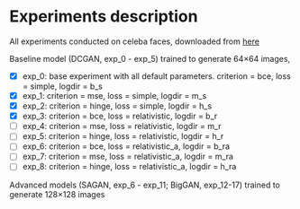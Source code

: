 # Experiments description

All experiments conducted on celeba faces, downloaded from 
[here](https://drive.google.com/drive/folders/0B7EVK8r0v71pTUZsaXdaSnZBZzg)

Baseline model (DCGAN, exp_0 - exp_5) trained to generate 64×64 images, 

- [x] exp_0: base experiment with all default parameters. 
criterion = bce, loss = simple, logdir = b_s
- [x] exp_1: criterion = mse, loss = simple, logdir = m_s
- [x] exp_2: criterion = hinge, loss = simple, logdir = h_s
- [x] exp_3: criterion = bce, loss = relativistic, logdir = b_r
- [ ] exp_4: criterion = mse, loss = relativistic, logdir = m_r
- [ ] exp_5: criterion = hinge, loss = relativistic, logdir = h_r
- [ ] exp_6: criterion = bce, loss = relativistic_a, logdir = b_ra
- [ ] exp_7: criterion = mse, loss = relativistic_a, logdir = m_ra
- [ ] exp_8: criterion = hinge, loss = relativistic_a, logdir = h_ra

Advanced models (SAGAN, exp_6 - exp_11; BigGAN, exp_12-17) 
trained to generate 128×128 images
